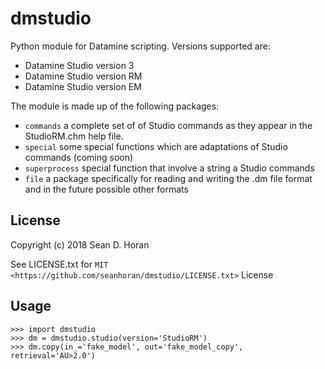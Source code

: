 dmstudio
========

Python module for Datamine scripting. Versions supported are:

* Datamine Studio version 3
* Datamine Studio version RM
* Datamine Studio version EM

The module is made up of the following packages:

* ``commands`` a complete set of of Studio commands as they appear in the StudioRM.chm help file.
* ``special`` some special functions which are adaptations of Studio commands (coming soon)
* ``superprocess`` special function that involve a string a Studio commands
* ``file`` a package specifically for reading and writing the .dm file format and in the future possible other formats

License
-------

Copyright (c) 2018 Sean D. Horan

See LICENSE.txt for `MIT <https://github.com/seanhoran/dmstudio/LICENSE.txt>` License


Usage
-----

    >>> import dmstudio
    >>> dm = dmstudio.studio(version='StudioRM')
    >>> dm.copy(in_='fake_model', out='fake_model_copy', retrieval='AU>2.0')